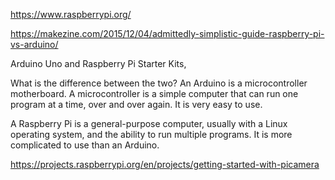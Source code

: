 https://www.raspberrypi.org/

https://makezine.com/2015/12/04/admittedly-simplistic-guide-raspberry-pi-vs-arduino/

Arduino Uno and Raspberry Pi Starter Kits,

What is the difference between the two?
An Arduino is a microcontroller motherboard. A microcontroller is a simple computer that can run one program at a time, over and over again. It is very easy to use.

A Raspberry Pi is a general-purpose computer, usually with a Linux operating system, and the ability to run multiple programs. It is more complicated to use than an Arduino.


https://projects.raspberrypi.org/en/projects/getting-started-with-picamera


